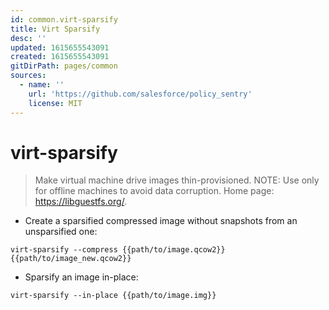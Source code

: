```yaml
---
id: common.virt-sparsify
title: Virt Sparsify
desc: ''
updated: 1615655543091
created: 1615655543091
gitDirPath: pages/common
sources:
  - name: ''
    url: 'https://github.com/salesforce/policy_sentry'
    license: MIT
---
```

# virt-sparsify

> Make virtual machine drive images thin-provisioned.
> NOTE: Use only for offline machines to avoid data corruption.
> Home page: <https://libguestfs.org/>.

- Create a sparsified compressed image without snapshots from an unsparsified one:

`virt-sparsify --compress {{path/to/image.qcow2}} {{path/to/image_new.qcow2}}`

- Sparsify an image in-place:

`virt-sparsify --in-place {{path/to/image.img}}`

